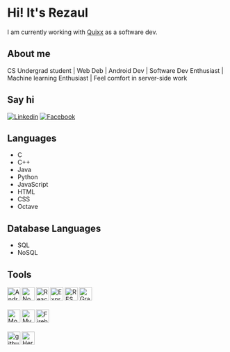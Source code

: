 # Hi! It's Rezaul
I am currently working with  <a href="https://quixx.xyz/">Quixx</a> as a software dev.


## About me 
CS Undergrad student | Web Deb | Android Dev | Software Dev Enthusiast | Machine learning Enthusiast | Feel comfort in server-side work

## Say hi 
[![Linkedin](https://img.shields.io/badge/Linkedin-blue)](https://www.linkedin.com/in/rezaul-karim-61371017a)
[![Facebook](https://img.shields.io/badge/Facebook-brightgreen)](https://www.facebook.com/Rezaul28)

## Languages 
- C
- C++
- Java
- Python
- JavaScript
- HTML
- CSS
- Octave

## Database Languages
- SQL
- NoSQL

## Tools
<img align="left" alt="Android Studio" width="30px" src="https://i.pinimg.com/originals/4e/74/7c/4e747c82368d9681b75d54f56319dae7.png" />
<img align="left" alt="Nodejs" width="30px" src="https://upload.wikimedia.org/wikipedia/commons/thumb/d/d9/Node.js_logo.svg/1280px-Node.js_logo.svg.png" />
<img align="left" alt="React" width="30px" src="https://cdn.iconscout.com/icon/free/png-512/react-1-282599.png" />
<img align="left" alt="Express" width="30px" src="https://expressjs.com/images/express-facebook-share.png" />
<img align="left" alt="REST API" width="30px" src="https://icon-library.com/images/rest-api-icon/rest-api-icon-8.jpg" />
<img align="left" alt="GraphQl" width="30px" src="https://miro.medium.com/max/1200/1*oyUZ4k1clyKiaahg0pfixQ.png" />
<br>
<br>
<br>

<img align="left" alt="Mongodb" width="30px" src="https://banner2.cleanpng.com/20180702/bgt/kisspng-mongodb-database-nosql-postgresql-mongo-5b39f9e3445fa6.5652746415305261792801.jpg" />
<img align="left" alt="Mysql" width="30px" src="https://cdn.worldvectorlogo.com/logos/mysql-7.svg" />
<img align="left" alt="Firebase" width="30px" src="https://firebase.google.com/images/brand-guidelines/logo-vertical.png" />
<br>
<br>
<br>
<img align="left" alt="github" width="30px" src="https://cdn.iconscout.com/icon/free/png-256/github-84-436555.png" />
<img align="left" alt="Heroku" width="30px" src="https://cdn.worldvectorlogo.com/logos/heroku.svg" />


<!--
**rezaul28/rezaul28** is a ✨ _special_ ✨ repository because its `README.md` (this file) appears on your GitHub profile.

Here are some ideas to get you started:

- 🔭 I’m currently working on ...
- 🌱 I’m currently learning ...
- 👯 I’m looking to collaborate on ...
- 🤔 I’m looking for help with ...
- 💬 Ask me about ...
- 📫 How to reach me: ...
- 😄 Pronouns: ...
- ⚡ Fun fact: ...
-->

